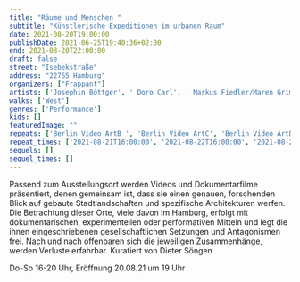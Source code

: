 ```yaml
---
title: "Räume und Menschen "
subtitle: "Künstlerische Expeditionen im urbanen Raum"
date: 2021-08-20T19:00:00
publishDate: 2021-06-25T19:40:36+02:00
end: 2021-08-20T22:00:00
draft: false
street: "Isebekstraße"
address: "22765 Hamburg"
organizers: ["Frappant"]
artists: ['Josephin Böttger', ' Doro Carl', ' Markus Fiedler/Maren Grimm', ' Moritz Herda', ' Simone Kessler', '  Antje Majewski/Juliane Solmsdorf', '  Gaëtane Douin/Marie-Alice Schultz', ' Karsten Wiesel', ' Leonhard Müllner/Robin Klengel', ' Katja Windau; Kurator: Dieter Söngen ']
walks: ['West']
genres: ['Performance']
kids: []
featuredImage: ""
repeats: ['Berlin Video ArtB ', 'Berlin Video ArtC', 'Berlin Video ArtD', 'Berlin Video ArtE', 'Berlin Video ArtF', 'Berlin Video ArtG ', 'Berlin Video ArtH', 'Berlin Video ArtI', 'Berlin Video ArtJ', 'Berlin Video ArtK ']
repeat_times: ['2021-08-21T16:00:00', '2021-08-22T16:00:00', '2021-08-26T16:00:00', '2021-08-27T16:00:00', '2021-08-28T16:00:00', '2021-08-29T16:00:00', '2021-09-02T16:00:00', '2021-09-03T16:00:00', '2021-09-04T16:00:00', '2021-09-05T16:00:00']
sequels: []
sequel_times: []
---
```


Passend zum Ausstellungsort werden Videos und Dokumentarfilme präsentiert, denen gemeinsam ist, dass sie einen genauen, forschenden Blick auf gebaute Stadtlandschaften und spezifische Architekturen werfen. Die Betrachtung dieser Orte, viele davon im Hamburg,  erfolgt mit dokumentarischen, experimentellen oder performativen Mitteln und legt die ihnen eingeschriebenen gesellschaftlichen Setzungen und Antagonismen frei. Nach und nach offenbaren sich die jeweiligen Zusammenhänge, werden Verluste erfahrbar. Kuratiert von Dieter Söngen

Do-So 16-20 Uhr, Eröffnung 20.08.21 um 19 Uhr